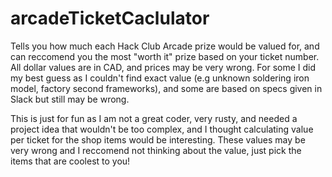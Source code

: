 # arcadeTicketCaclulator
Tells you how much each Hack Club Arcade prize would be valued for, and can reccomend you the most "worth it" prize based on your ticket number. All dollar values are in CAD, and prices may be very wrong. For some I did my best guess as I couldn't find exact value (e.g unknown soldering iron model, factory second frameworks), and some are based on specs given in Slack but still may be wrong. 

This is just for fun as I am not a great coder, very rusty, and needed a project idea that wouldn't be too complex, and I thought calculating value per ticket for the shop items would be interesting. These values may be very wrong and I reccomend not thinking about the value, just pick the items that are coolest to you! 
